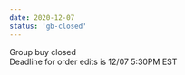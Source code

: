 ```yaml
---
date: 2020-12-07
status: 'gb-closed'
---
```


Group buy closed  
Deadline for order edits is 12/07 5:30PM EST